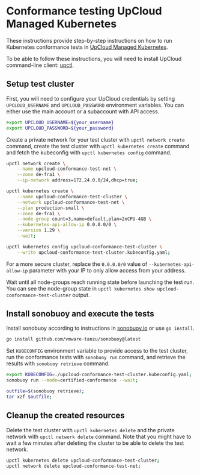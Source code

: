 # Conformance testing UpCloud Managed Kubernetes

These instructions provide step-by-step instructions on how to run Kubernetes conformance tests in [UpCloud Managed Kubernetes](https://upcloud.com/products/managed-kubernetes).

To be able to follow these instructions, you will need to install UpCloud command-line client: [upctl](https://github.com/UpCloudLtd/upcloud-cli).

## Setup test cluster

First, you will need to configure your UpCloud credentials by setting `UPCLOUD_USERNAME` and `UPCLOUD_PASSWORD` environment variables. You can either use the main account or a subaccount with API access.

```sh
export UPCLOUD_USERNAME=${your_username}
export UPCLOUD_PASSWORD=${your_password}
```

Create a private network for your test cluster with `upctl network create` command, create the test cluster with `upctl kubernetes create` command and fetch the kubeconfig with `upctl kubernetes config` command.

```sh
upctl network create \
    --name upcloud-conformance-test-net \
    --zone de-fra1 \
    --ip-network address=172.24.0.0/24,dhcp=true;

upctl kubernetes create \
    --name upcloud-conformance-test-cluster \
    --network upcloud-conformance-test-net \
    --plan production-small \
    --zone de-fra1 \
    --node-group count=3,name=default,plan=2xCPU-4GB \
    --kubernetes-api-allow-ip 0.0.0.0/0 \
    --version 1.29 \
    --wait;

upctl kubernetes config upcloud-conformance-test-cluster \
    --write upcloud-conformance-test-cluster.kubeconfig.yaml;
```

For a more secure cluster, replace the `0.0.0.0/0` value of `--kubernetes-api-allow-ip` parameter with your IP to only allow access from your address.

Wait until all node-groups reach running state before launching the test run. You can see the node-group state in `upctl kubernetes show upcloud-conformance-test-cluster` output.

## Install sonobuoy and execute the tests

Install sonobuoy according to instructions in [sonobuoy.io](https://sonobuoy.io/) or use `go install`.

```sh
go install github.com/vmware-tanzu/sonobuoy@latest
```

Set `KUBECONFIG` environment variable to provide access to the test cluster, run the conformance tests with `sonobuoy run` command, and retrieve the results with `sonobuoy retrieve` command.

```sh
export KUBECONFIG=./upcloud-conformance-test-cluster.kubeconfig.yaml;
sonobuoy run --mode=certified-conformance --wait;

outfile=$(sonobuoy retrieve);
tar xzf $outfile;
```

## Cleanup the created resources

Delete the test cluster with `upctl kubernetes delete` and the private network with `upctl network delete` command. Note that you might have to wait a few minutes after deleting the cluster to be able to delete the test network.

```sh
upctl kubernetes delete upcloud-conformance-test-cluster;
upctl network delete upcloud-conformance-test-net;
```
